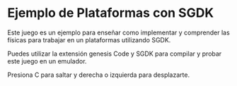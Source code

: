 # Ejemplo de Plataformas con SGDK

Este juego es un ejemplo para enseñar como implementar y comprender las físicas para trabajar en un plataformas utilizando SGDK.

Puedes utilizar la extensión genesis Code y SGDK para compilar y probar este juego en un emulador.

Presiona C para saltar y derecha o izquierda para desplazarte.
